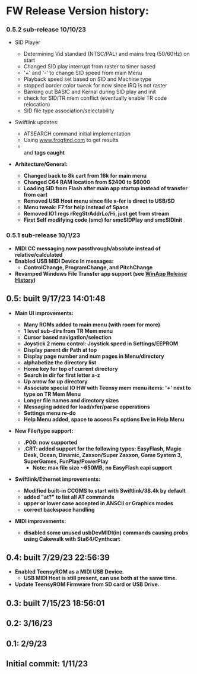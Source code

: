 
# FW Release Version history:

### 0.5.2 sub-release 10/10/23
* SID Player
  * Determining Vid standard (NTSC/PAL) and mains freq (50/60Hz) on start
  * Changed SID play interrupt from raster to timer based
  * '+' and '-' to change SID speed from main Menu
  * Playback speed set based on SID and Machine type
  * stopped border color tweak for now since IRQ is not raster
  * Banking out BASIC and Kernal during SID play and init
  * check for SID/TR mem conflict (eventually enable TR code relocation)
  * SID file type association/selectability

* Swiftlink updates:
  * ATSEARCH command initial implementation
  * Using www.frogfind.com to get results
  * <br> </b> and <b> tags caught

* Arhitecture/General:
  * Changed back to 8k cart from 16k for main menu
  * Changed C64 RAM location from $2400 to $6000
  * Loading SID from Flash after main app startup instead of transfer from cart
  * Removed USB Host menu since file x-fer is direct to USB/SD
  * Menu tweak: F7 for help instead of Space
  * Removed IO1 regs rRegStrAddrLo/Hi, just get from stream
  * First Self modifying code (smc) for smcSIDPlay and smcSIDInit

### 0.5.1 sub-release 10/1/23
* MIDI CC messaging now passthrough/absolute instead of relative/calculated
* Enabled USB MIDI Device In messages: 
  * ControlChange, ProgramChange, and PitchChange
* Revamped Windows File Transfer app support (see [WinApp Release History](../WinApp/WinApp_Release_History.md))

## 0.5: built 9/17/23  14:01:48
* Main UI  improvements:
  * Many ROMs added to main menu (with room for more)
  * 1 level sub-dirs from TR Mem menu
  * Cursor based navigation/selection
  * Joystick 2 menu control: Joystick speed in Settings/EEPROM
  * Display parent dir Path at top
  * Display page number and num pages in Menu/directory
  * alphabetize the directory list   
  * Home key for top of current directory
  * Search in dir for first letter a-z
  * Up arrow for up directory
  * Associate special IO HW with Teensy mem menu items: '+' next to type on TR Mem Menu
  * Longer file names and directory sizes
  * Messaging added for load/xfer/parse opperations
  * Settings menu re-do
  * Help Menu added, space to access   Fx options live in Help Menu
    
* New File/type support:
  * .P00: now supported
  * .CRT: added support for the following types: EasyFlash, Magic Desk, Ocean, Dinamic, Zaxxon/Super Zaxxon, Game System 3, SuperGames, FunPlay/PowerPlay
    * Note: max file size ~650MB, no EasyFlash eapi support

* Swiftlink/Ethernet improvements:
  * Modified built-in CCGMS to start with Swiftlink/38.4k by default
  * added "at?" to list all AT commands
  * upper or lower case accepted in ANSCII or Graphics modes
  * correct backspace handling

* MIDI improvements: 
  * disabled some unused usbDevMIDI(in) commands causing probs using Cakewalk with Sta64/Cynthcart

## 0.4: built 7/29/23  22:56:39
* Enabled TeensyROM as a MIDI USB Device. 
  * USB MIDI Host is still present, can use both at the same time.
* Update TeensyROM Firmware from SD card or USB Drive. 

## 0.3: built 7/15/23  18:56:01
   
## 0.2: 3/16/23
   
## 0.1: 2/9/23
   
## Initial commit: 1/11/23